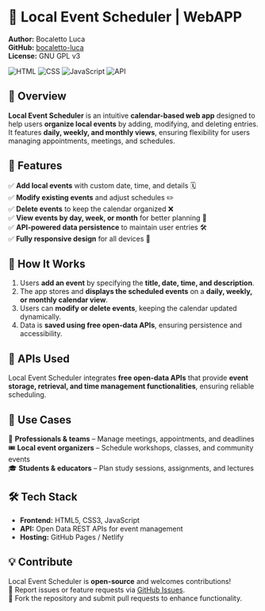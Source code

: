 # 📅 Local Event Scheduler  | WebAPP

**Author:** Bocaletto Luca  
**GitHub:** [bocaletto-luca](https://github.com/bocaletto-luca)  
**License:** GNU GPL v3  

![HTML](https://img.shields.io/badge/HTML5-E34F26?style=flat-square&logo=html5&logoColor=white)
![CSS](https://img.shields.io/badge/CSS3-1572B6?style=flat-square&logo=css3&logoColor=white)
![JavaScript](https://img.shields.io/badge/JavaScript-F7DF1E?style=flat-square&logo=javascript&logoColor=black)
![API](https://img.shields.io/badge/API-Free%20Open%20Data-9cf?style=flat-square&logo=calendar)

## 📌 Overview  

**Local Event Scheduler** is an intuitive **calendar-based web app** designed to help users **organize local events** by adding, modifying, and deleting entries.  
It features **daily, weekly, and monthly views**, ensuring flexibility for users managing appointments, meetings, and schedules.

## 🌟 Features  

✅ **Add local events** with custom date, time, and details 🗓️  
✅ **Modify existing events** and adjust schedules ✏️  
✅ **Delete events** to keep the calendar organized ❌  
✅ **View events by day, week, or month** for better planning 📆  
✅ **API-powered data persistence** to maintain user entries 🛠️  
✅ **Fully responsive design** for all devices 📱  

## 🚀 How It Works  

1. Users **add an event** by specifying the **title, date, time, and description**.  
2. The app stores and **displays the scheduled events** on a **daily, weekly, or monthly calendar view**.  
3. Users can **modify or delete events**, keeping the calendar updated dynamically.  
4. Data is **saved using free open-data APIs**, ensuring persistence and accessibility.  

## 🔗 APIs Used  

Local Event Scheduler integrates **free open-data APIs** that provide **event storage, retrieval, and time management functionalities**, ensuring reliable scheduling.

## 🎯 Use Cases  

📅 **Professionals & teams** – Manage meetings, appointments, and deadlines  
🎟 **Local event organizers** – Schedule workshops, classes, and community events  
🎓 **Students & educators** – Plan study sessions, assignments, and lectures  

## 🛠 Tech Stack  

- **Frontend:** HTML5, CSS3, JavaScript  
- **API:** Open Data REST APIs for event management  
- **Hosting:** GitHub Pages / Netlify  

## 💡 Contribute  

Local Event Scheduler is **open-source** and welcomes contributions!  
📌 Report issues or feature requests via [GitHub Issues](https://github.com/bocaletto-luca/local-event-scheduler/issues).  
🔧 Fork the repository and submit pull requests to enhance functionality.  
